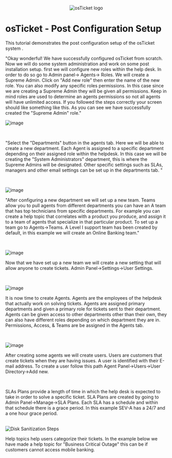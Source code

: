 <p align="center">
<img src="https://i.imgur.com/Clzj7Xs.png" alt="osTicket logo"/>
</p>

<h1>osTicket - Post Configuration Setup</h1>
</p>
This tutorial demonstrates the post configuration setup of the osTicket system .<br />

<p>

</p>
</p>
<p>
"Okay wonderful! We have successfully configured osTicket from scratch. Now we will do some system administration and work on some post installation setup.
first we will configure new roles within the help desk. In order to do so go to Admin panel-> Agents-> Roles. We will create a Supreme Admin. 
Click on "Add new role" then enter the name of the new role. You can also modify any specific roles permissions. In this case since we are creating a Supreme Admin they will be given all permissions. Keep in mind roles are used to determine an agents permissions so not all agents will have unlimited access. If you followed the steps correctly your screen should like something like this. As you can see we have successfully created the "Supreme Admin" role."
</p>

![image](https://github.com/user-attachments/assets/c727a0f2-65b2-4f9c-bb09-4ca7b2794ae2)




</p>
<br />
<p>
</p>
<p>
"Select the "Departments" button in the agents tab. Here we will be able to create a new department. Each Agent is assigned to a specific department depending on their assigned role within the helpdesk. In this case we will be creating the "System Administrators" department, this is where the Supreme Admins will be designated. Other specific settings such as SLAs, managers and other email settings can be set up in the departments tab. "
</p>
<br />
<p>
  
![image](https://github.com/user-attachments/assets/9406294a-c282-4076-8ea8-bee02a6cd6db)


</p>
<p>
"After configuring a new department we will set up a new team. Teams allow you to pull agents from different departments you can have an A team that has top technicians from specific departments. For example you can create a help topic that correlates with a product you produce, and assign it to a team of agents that specialize in that particular product. To set up a team go to Agents->Teams. A Level I support team has been created by default, in this example we will create an Online Banking team."
</p>
<br />
<p>
  
![image](https://github.com/user-attachments/assets/7471f720-0774-4be7-ba3a-6cca4b6da79d)

</p>
<p>
Now that we have set up a new team we will create a new setting that will allow anyone to create tickets. Admin Panel->Settings->User Settings.

</p>
<br />

![image](https://github.com/user-attachments/assets/81f5c9ab-104f-4f39-adbc-fc0c238462fe)


</p>
<p>
It is now time to create Agents. Agents are the employees of the helpdesk that actually work on solving tickets. Agents are assigned primary departments and given a primary role for tickets sent to their department. Agents can be given access to other departments other than their own, they can also have different roles depending on which department they are in. Permissions, Access, & Teams are be assigned in the Agents tab. 
</p>
<br />

![image](https://github.com/user-attachments/assets/a0e4d7bb-2c1e-4c39-830f-4b0fed3c80d7)


</p>
<p>
After creating some agents we will create users. Users are customers that create tickets when they are having issues. A user is identified with their E-mail address. To create a user follow this path Agent Panel->Users->User Directory->Add new. 
</p>
<br />
<img src=""Disk Sanitization Steps"/>
</p>
<p>
SLAs Plans provide a length of time in which the help desk is expected to take in order to solve a specific ticket. SLA Plans are created by going to Admin Panel->Manage->SLA Plans. Each SLA has a schedule and within that schedule there is a grace period. In this example SEV-A has a 24/7 and a one hour grace period. 
</p>
<br />
<img src="" alt="Disk Sanitization Steps"/>
</p>
<p>
Help topics help users categorize their tickets. In the example below we have made a help topic for "Business Critical Outage" this can be if customers cannot access mobile banking. 
</p>
<br />
<img src=""Disk Sanitization Steps"/>
</p>
<p>
